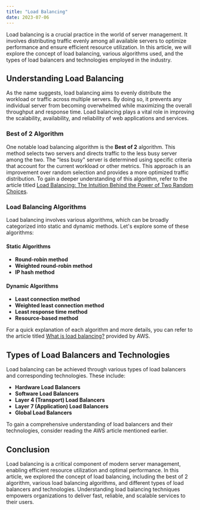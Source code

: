 ```yaml
---
title: "Load Balancing"
date: 2023-07-06
---
```


Load balancing is a crucial practice in the world of server management. It involves distributing traffic evenly among all available servers to optimize performance and ensure efficient resource utilization. In this article, we will explore the concept of load balancing, various algorithms used, and the types of load balancers and technologies employed in the industry.

## Understanding Load Balancing

As the name suggests, load balancing aims to evenly distribute the workload or traffic across multiple servers. By doing so, it prevents any individual server from becoming overwhelmed while maximizing the overall throughput and response time. Load balancing plays a vital role in improving the scalability, availability, and reliability of web applications and services.

### Best of 2 Algorithm

One notable load balancing algorithm is the **Best of 2** algorithm. This method selects two servers and directs traffic to the less busy server among the two. The "less busy" server is determined using specific criteria that account for the current workload or other metrics. This approach is an improvement over random selection and provides a more optimized traffic distribution. To gain a deeper understanding of this algorithm, refer to the article titled [Load Balancing: The Intuition Behind the Power of Two Random Choices](https://medium.com/@mihsathe/load-balancing-the-intuition-behind-the-power-of-two-random-choices-6de2e139ac2f).

### Load Balancing Algorithms

Load balancing involves various algorithms, which can be broadly categorized into static and dynamic methods. Let's explore some of these algorithms:

#### Static Algorithms

- **Round-robin method**
- **Weighted round-robin method**
- **IP hash method**
  
#### Dynamic Algorithms

- **Least connection method**
- **Weighted least connection method**
- **Least response time method**
- **Resource-based method**

For a quick explanation of each algorithm and more details, you can refer to the article titled [What is load balancing?](https://aws.amazon.com/what-is/load-balancing/#:~:text=Load%20balancing%20is%20the%20method,a%20fast%20and%20reliable%20manner.) provided by AWS.

## Types of Load Balancers and Technologies

Load balancing can be achieved through various types of load balancers and corresponding technologies. These include:

- **Hardware Load Balancers**
- **Software Load Balancers**
- **Layer 4 (Transport) Load Balancers**
- **Layer 7 (Application) Load Balancers**
- **Global Load Balancers**

To gain a comprehensive understanding of load balancers and their technologies, consider reading the AWS article mentioned earlier.

## Conclusion

Load balancing is a critical component of modern server management, enabling efficient resource utilization and optimal performance. In this article, we explored the concept of load balancing, including the best of 2 algorithm, various load balancing algorithms, and different types of load balancers and technologies. Understanding load balancing techniques empowers organizations to deliver fast, reliable, and scalable services to their users.
